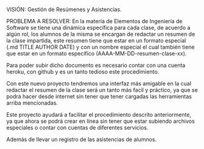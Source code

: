 VISIÓN: 
Gestión de Resúmenes y Asistencias.


PROBLEMA A RESOLVER:
En la materia de Elementos de Ingeniería de Software se tiene una dinámica específica para cada clase, de acuerdo a algún rol, los alumnos de la misma se encargan de redactar un resumen de la clase impartida, este resumen tiene que estar en un formato especial (.md TITLE AUTHOR DATE) y con un nombre especial el cual también tiene que estar en un formato específico (AAAA-MM-DD-resumen-clase-xx).

Para poder subir dicho documento es necesario contar con una cuenta heroku, con github y es un tanto tedioso este procedimiento.

Con este nuevo proyecto tendremos una interfaz más amigable en la cual redactar el resumen de la clase será un tanto más facil y práctico, ya que se podrá hacer desde internet sin tener que tener cargadas las herramientas arriba mencionadas.

Este proyecto ayudará a facilitar el procedimiento descrito anteriormente, ya que ahora se podrá crear en línea sin tener que estar subiendo archivos especiales o contar con cuentas de diferentes servicios.



Además de llevar un registro de las asistencias de alumnos.
